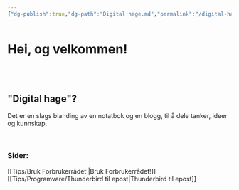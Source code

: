```yaml
---
{"dg-publish":true,"dg-path":"Digital hage.md","permalink":"/digital-hage/","tags":["gardenEntry"]}
---
```


# Hei, og velkommen!
<br><br>

## "Digital hage"?
Det er en slags blanding av en notatbok og en blogg, til å dele tanker, ideer og kunnskap.
<br>

<br>

### Sider:
[[Tips/Bruk Forbrukerrådet!\|Bruk Forbrukerrådet!]]
[[Tips/Programvare/Thunderbird til epost\|Thunderbird til epost]]